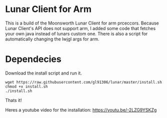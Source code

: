 # Lunar Client for Arm

This is a build of the Moonsworth Lunar Client for arm prceccors. Because Lunar Client's API does not support arm, I added some code that fetches your own java instead of lunars custom one.
There is also a script for automatically changing the lwjgl args for arm.

# Dependecies

Download the install script and run it.
```
wget https://raw.githubusercontent.com/gl91306/lunar/master/install.sh
chmod +x install.sh
./install.sh
```

Thats it!

Heres a youtube video for the installation: https://youtu.be/-2LZG9YSKZg
